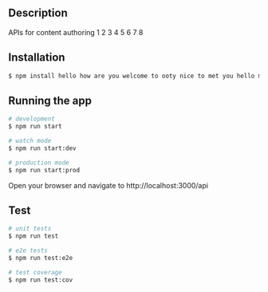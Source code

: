 ## Description

APIs for content authoring 1 2 3 4 5 6 7 8

## Installation

```bash
$ npm install hello how are you welcome to ooty nice to met you hello man hello dei sugamano dei
```

## Running the app

```bash
# development
$ npm run start

# watch mode
$ npm run start:dev

# production mode
$ npm run start:prod
```

Open your browser and navigate to http://localhost:3000/api

## Test

```bash
# unit tests
$ npm run test

# e2e tests
$ npm run test:e2e

# test coverage
$ npm run test:cov
```

